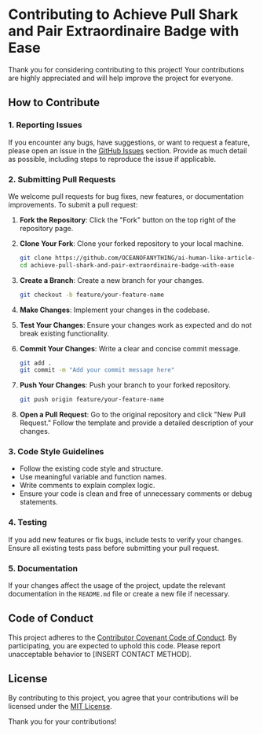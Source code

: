 # Contributing to Achieve Pull Shark and Pair Extraordinaire Badge with Ease

Thank you for considering contributing to this project! Your contributions are highly appreciated and will help improve the project for everyone.

## How to Contribute

### 1. Reporting Issues

If you encounter any bugs, have suggestions, or want to request a feature, please open an issue in the [GitHub Issues](https://github.com/OCEANOFANYTHING/ai-human-like-article-rewriter/issues) section. Provide as much detail as possible, including steps to reproduce the issue if applicable.

### 2. Submitting Pull Requests

We welcome pull requests for bug fixes, new features, or documentation improvements. To submit a pull request:

1. **Fork the Repository**: Click the "Fork" button on the top right of the repository page.
2. **Clone Your Fork**: Clone your forked repository to your local machine.

   ```bash
   git clone https://github.com/OCEANOFANYTHING/ai-human-like-article-rewriter.git
   cd achieve-pull-shark-and-pair-extraordinaire-badge-with-ease
   ```

3. **Create a Branch**: Create a new branch for your changes.

   ```bash
   git checkout -b feature/your-feature-name
   ```

4. **Make Changes**: Implement your changes in the codebase.
5. **Test Your Changes**: Ensure your changes work as expected and do not break existing functionality.
6. **Commit Your Changes**: Write a clear and concise commit message.

   ```bash
   git add .
   git commit -m "Add your commit message here"
   ```

7. **Push Your Changes**: Push your branch to your forked repository.

   ```bash
   git push origin feature/your-feature-name
   ```

8. **Open a Pull Request**: Go to the original repository and click "New Pull Request." Follow the template and provide a detailed description of your changes.

### 3. Code Style Guidelines

- Follow the existing code style and structure.
- Use meaningful variable and function names.
- Write comments to explain complex logic.
- Ensure your code is clean and free of unnecessary comments or debug statements.

### 4. Testing

If you add new features or fix bugs, include tests to verify your changes. Ensure all existing tests pass before submitting your pull request.

### 5. Documentation

If your changes affect the usage of the project, update the relevant documentation in the `README.md` file or create a new file if necessary.

## Code of Conduct

This project adheres to the [Contributor Covenant Code of Conduct](CODE_OF_CONDUCT.md). By participating, you are expected to uphold this code. Please report unacceptable behavior to [INSERT CONTACT METHOD].

## License

By contributing to this project, you agree that your contributions will be licensed under the [MIT License](LICENSE).

Thank you for your contributions!
